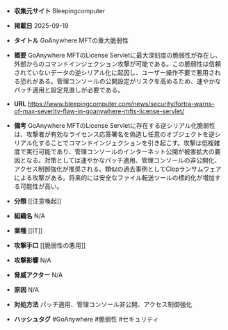 - **収集元サイト**
Bleepingcomputer

- **掲載日**
2025-09-19

- **タイトル**
GoAnywhere MFTの重大脆弱性

- **概要**
GoAnywhere MFTのLicense Servletに最大深刻度の脆弱性が存在し、外部からのコマンドインジェクション攻撃が可能である。この脆弱性は信頼されていないデータの逆シリアル化に起因し、ユーザー操作不要で悪用される恐れがある。管理コンソールの公開設定がリスクを高めるため、速やかなパッチ適用と設定見直しが必要である。

- **URL**
https://www.bleepingcomputer.com/news/security/fortra-warns-of-max-severity-flaw-in-goanywhere-mfts-license-servlet/

- **備考**
GoAnywhere MFTのLicense Servletに存在する逆シリアル化脆弱性は、攻撃者が有効なライセンス応答署名を偽造し任意のオブジェクトを逆シリアル化することでコマンドインジェクションを引き起こす。攻撃は低複雑度で実行可能であり、管理コンソールのインターネット公開が被害拡大の要因となる。対策としては速やかなパッチ適用、管理コンソールの非公開化、アクセス制御強化が推奨される。類似の過去事例としてClopランサムウェアによる攻撃がある。将来的には安全なファイル転送ツールの標的化が増加する可能性が高い。

- **分類**
[[注意喚起]]

- **組織名**
N/A

- **業種**
[[IT]]

- **攻撃手口**
[[脆弱性の悪用]]

- **攻撃影響**
N/A

- **脅威アクター**
N/A

- **原因**
N/A

- **対処方法**
パッチ適用、管理コンソール非公開、アクセス制御強化

- **ハッシュタグ**
#GoAnywhere #脆弱性 #セキュリティ
